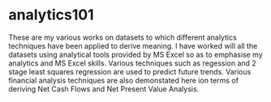 # analytics101
These are my various works on datasets to which different analytics techniques have been applied to derive meaning.
I have worked will all the datasets using analytical tools provided by MS Excel so as to emphasise my analytics and MS Excel skills.
Various techniques such as regession and 2 stage least squares regression are used to predict future trends.
Various financial analysis techniques are also demonstated here ion terms of deriving Net Cash Flows and Net Present Value Analysis.
